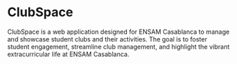 # ClubSpace

ClubSpace is a web application designed for ENSAM Casablanca to manage and showcase student clubs and their activities. The goal is to foster student engagement, streamline club management, and highlight the vibrant extracurricular life at ENSAM Casablanca.
